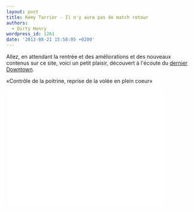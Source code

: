 ```yaml
---
layout: post
title: Rémy Tarrier - Il n'y aura pas de match retour
authors:
  - Dirty Henry
wordpress_id: 1261
date: '2013-08-21 15:58:05 +0200'
---
```

Allez, en attendant la rentrée et des améliorations et des nouveaux contenus sur ce site, voici un petit plaisir, découvert à l'écoute du [dernier Downtown](http://www.franceinter.fr/emission-downtown-la-derniere-seance).

«Contrôle de la poitrine, reprise de la volée en plein coeur»

 <iframe width="420" height="315" src="//www.youtube.com/embed/gmkb6YBboNs" frameborder="0" allowfullscreen></iframe>
